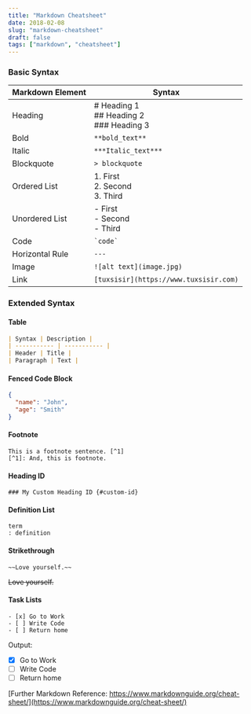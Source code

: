```yaml
---
title: "Markdown Cheatsheet"
date: 2018-02-08
slug: "markdown-cheatsheet"
draft: false
tags: ["markdown", "cheatsheet"]
---
```



### Basic Syntax

| Markdown Element | Syntax                                             |
| ---------------- | -------------------------------------------------  |
| Heading          | # Heading 1 <br/> ## Heading 2 <br/> ### Heading 3 |
| Bold             | `**bold_text**`                                    |
| Italic           | `***Italic_text***`                                |
| Blockquote       | ` > blockquote `                                   |
| Ordered List     | 1. First <br/> 2. Second <br/> 3. Third            |
| Unordered List   | - First <br/> - Second <br/> - Third               |
| Code             | ``` `code` ```                                     |
| Horizontal Rule  | `---`                                             |
| Image            | `![alt text](image.jpg)`                           |
| Link             | `[tuxsisir](https://www.tuxsisir.com)`             |

### Extended Syntax

#### Table
```markdown
| Syntax | Description |
| ----------- | ----------- |
| Header | Title |
| Paragraph | Text |

```

#### Fenced Code Block
```json
{
  "name": "John",
  "age": "Smith"
}
```
#### Footnote

```
This is a footnote sentence. [^1]
[^1]: And, this is footnote.
```

#### Heading ID
```
### My Custom Heading ID {#custom-id}
```
#### Definition List
```
term
: definition
```

#### Strikethrough
```
~~Love yourself.~~
```
~~Love yourself.~~

#### Task Lists
```
- [x] Go to Work
- [ ] Write Code
- [ ] Return home
```
Output:

- [x] Go to Work
- [ ] Write Code
- [ ] Return home

[Further Markdown Reference: https://www.markdownguide.org/cheat-sheet/](https://www.markdownguide.org/cheat-sheet/)

